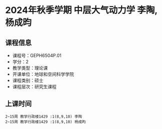 # 2024年秋季学期 中层大气动力学 李陶, 杨成昀






## 课程信息

- 课程号：GEPH6504P.01
- 学分：2
- 教学类型：理论课
- 开课单位：地球和空间科学学院
- 课程类别：硕士
- 课程层次：研究生课程

## 上课时间

```
2~15周 教学行政楼1429 :1(8,9,10) 李陶
2~15周 教学行政楼1429 :1(8,9,10) 杨成昀
```

